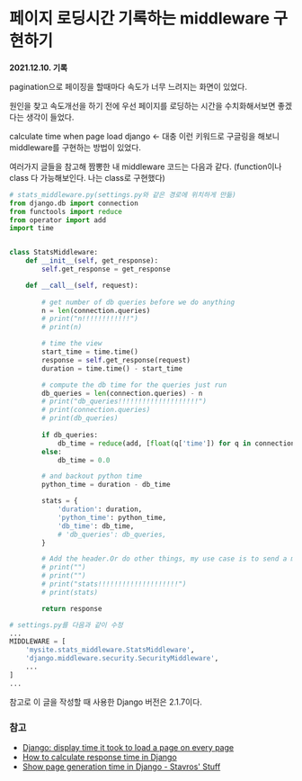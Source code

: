 # 페이지 로딩시간 기록하는 middleware 구현하기

**2021.12.10. 기록**

pagination으로 페이징을 할때마다 속도가 너무 느려지는 화면이 있었다.

원인을 찾고 속도개선을 하기 전에 우선 페이지를 로딩하는 시간을 수치화해서보면 좋겠다는 생각이 들었다.

calculate time when page load django <- 대충 이런 키워드로 구글링을 해보니 middleware를 구현하는 방법이 있었다.

여러가지 글들을 참고해 짬뽕한 내 middleware 코드는 다음과 같다. (function이나 class 다 가능해보인다. 나는 class로 구현했다)

```python
# stats_middleware.py(settings.py와 같은 경로에 위치하게 만듦)
from django.db import connection
from functools import reduce
from operator import add
import time


class StatsMiddleware:
    def __init__(self, get_response):
        self.get_response = get_response

    def __call__(self, request):
        
        # get number of db queries before we do anything
        n = len(connection.queries)
        # print("n!!!!!!!!!!!!")
        # print(n)

        # time the view
        start_time = time.time()
        response = self.get_response(request)
        duration = time.time() - start_time

        # compute the db time for the queries just run
        db_queries = len(connection.queries) - n
        # print("db_queries!!!!!!!!!!!!!!!!!!!!")
        # print(connection.queries)
        # print(db_queries)
        
        if db_queries:
            db_time = reduce(add, [float(q['time']) for q in connection.queries[n:]])
        else:
            db_time = 0.0

        # and backout python time
        python_time = duration - db_time

        stats = {
            'duration': duration,
            'python_time': python_time,
            'db_time': db_time,
            # 'db_queries': db_queries,
        }

        # Add the header.Or do other things, my use case is to send a monitoring metric
        # print("")
        # print("")
        # print("stats!!!!!!!!!!!!!!!!!!!!")
        # print(stats)

        return response
```

```python
# settings.py를 다음과 같이 수정
...
MIDDLEWARE = [
    'mysite.stats_middleware.StatsMiddleware',
    'django.middleware.security.SecurityMiddleware',
    ...
]
...
```

참고로 이 글을 작성할 때 사용한 Django 버전은 2.1.7이다.

### 참고
* [Django: display time it took to load a page on every page](https://stackoverflow.com/questions/17751163/django-display-time-it-took-to-load-a-page-on-every-page)
* [How to calculate response time in Django](https://pretagteam.com/question/how-to-calculate-response-time-in-django)
* [Show page generation time in Django - Stavros' Stuff](https://www.stavros.io/posts/django-page-load-time/)
